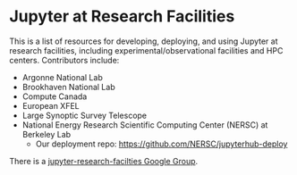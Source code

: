 # Jupyter at Research Facilities

This is a list of resources for developing, deploying, and using Jupyter at
research facilities, including experimental/observational facilities and HPC
centers. Contributors include:

* Argonne National Lab
* Brookhaven National Lab
* Compute Canada
* European XFEL
* Large Synoptic Survey Telescope
* National Energy Research Scientific Computing Center (NERSC) at Berkeley Lab
    * Our deployment repo: https://github.com/NERSC/jupyterhub-deploy

There is a [jupyter-research-facilties Google Group](https://groups.google.com/forum/#!forum/jupyter-research-facilities).
